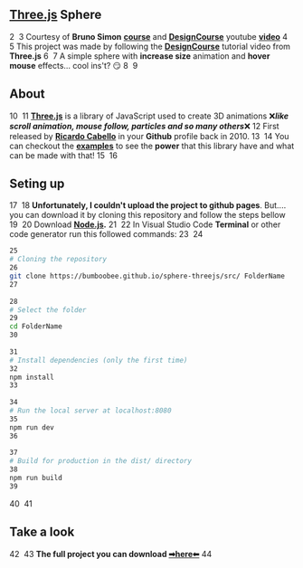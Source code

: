 ## [Three.js](https://threejs.org/) Sphere
2
​
3
Courtesy of **Bruno Simon** **[course](https://threejs-journey.xyz/)** and **[DesignCourse](https://www.youtube.com/channel/UCVyRiMvfUNMA1UPlDPzG5Ow)** youtube **[video](https://www.youtube.com/watch?v=pUgWfqWZWmM)**
4
​
5
This project was made by following the **[DesignCourse](https://www.youtube.com/channel/UCVyRiMvfUNMA1UPlDPzG5Ow)** tutorial video from **Three.js**
6
​
7
A simple sphere with **increase size** animation and **hover mouse** effects... cool ins't? 😏
8
​
9
## About
10
​
11
**[Three.js](https://threejs.org/)** is a library of JavaScript used to create 3D animations ❌***like scroll animation, mouse follow, particles and so many others***❌
12
First released by **[Ricardo Cabello](https://github.com/mrdoob/)** in your **Github** profile back in 2010.
13
​
14
You can checkout the **[examples](https://threejs.org/examples/#webgl_animation_keyframes)** to see the **power** that this library have and what can be made with that!
15
​
16
## Seting up
17
​
18
**Unfortunately, I couldn't upload the project to github pages**. But.... you can download it by cloning this repository and follow the steps bellow 
19
​
20
Download **[Node.js](https://nodejs.org/en/download/).**
21
​
22
In Visual Studio Code **Terminal** or other code generator run this followed commands:
23
​
24
``` bash
25
# Cloning the repository
26
git clone https://bumboobee.github.io/sphere-threejs/src/ FolderName
27
​
28
# Select the folder 
29
cd FolderName
30
​
31
# Install dependencies (only the first time)
32
npm install
33
​
34
# Run the local server at localhost:8080
35
npm run dev
36
​
37
# Build for production in the dist/ directory
38
npm run build
39
```
40
​
41
## Take a look
42
​
43
 **The full project you can download [➡here⬅](https://bumboobee.github.io/sphere-threejs/src/)**
44
 
